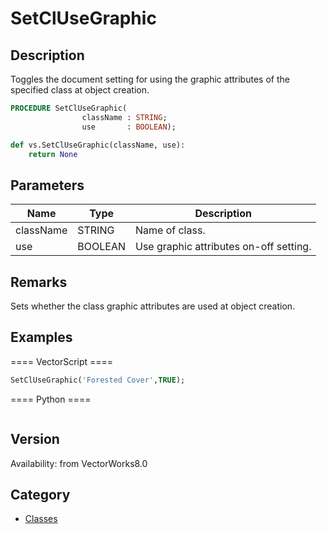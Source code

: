 # SetClUseGraphic

## Description
Toggles the document setting for using the graphic attributes of the specified class at object creation.

```pascal
PROCEDURE SetClUseGraphic(
				className : STRING;
				use       : BOOLEAN);
```

```python
def vs.SetClUseGraphic(className, use):
    return None
```

## Parameters
|Name|Type|Description|
|---|---|---|
|className|STRING|Name of class.|
|use|BOOLEAN|Use graphic attributes on-off setting.|

## Remarks
Sets whether the class graphic attributes are used at object creation.

## Examples
==== VectorScript ====
```pascal
SetClUseGraphic('Forested Cover',TRUE);
```
==== Python ====
```python

```

## Version
Availability: from VectorWorks8.0

## Category
* [Classes](../Categories/Classes.md)
